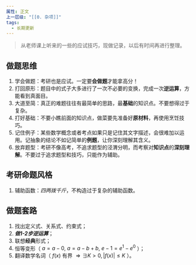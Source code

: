 ```yaml
---
属性: 正文
上一层级: "[[0. 杂项]]"
tags:
  - 长期更新
---
```


> 从老师课上听来的一些的应试技巧，现做记录，以后有时间再进行整理。

## 做题思维

1. 学会做题：考研也是应试。一定要**会做题**才能拿高分！
2. 打回原形：题目中的式子大多进行了一次不必要的变换，完成一次**逆运算**，方能看到真面目。
3. 大道至简：真正的难题往往有最简单的思路，最**基础**的知识点。不要想得过于复杂。
4. 打好基础：不要小瞧前面的知识点，做菜要先准备好**原材料**，再使用烹饪技巧。
5. 记住例子：某些数学概念或者考点如果只是记住其文字描述，会很难加以运用。记抽象的结论不如记简单的**例题**，让你深刻理解其含义。
6. 放弃题型：考研不像高考，不追求题型的泾渭分明，而考察对**知识点**的**深刻理解**。不要过于追求题型和技巧，只能作为辅助。

## 考研命题风格

1. 辅助函数：*四两拨千斤*，不构造过于复杂的辅助函数。


## 做题套路

1. 找出定义式、关系式、约束式；
2. ***做1-2步逆运算***；
3. 联想**经典**形式；
4. 恒等变形（ $a=a-0, ~ a=a-b+b, ~ e-1=e^1-e^0$ ）；
5. 翻译数学名词（ $f(x)$ 有界 $\Rightarrow \exists K>0, |f(x)| \le K$ ）。